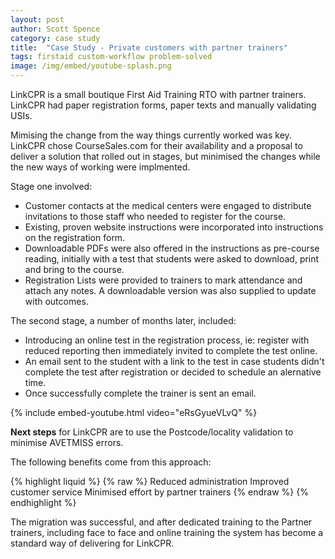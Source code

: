 ```yaml
---
layout: post
author: Scott Spence
category: case study
title:  "Case Study - Private customers with partner trainers"      
tags: firstaid custom-workflow problem-solved
image: /img/embed/youtube-splash.png
---
```


LinkCPR is a small boutique First Aid Training RTO with partner trainers. LinkCPR had paper registration forms, paper texts and manually validating USIs.

Mimising the change from the way things currently worked was key. LinkCPR chose CourseSales.com for their availability and a proposal to deliver a solution that rolled out in stages, but minimised the changes while the new ways of working were implmented. 

Stage one involved:
* Customer contacts at the medical centers were engaged to distribute invitations to those staff who needed to register for the course. 
* Existing, proven website instructions were incorporated into instructions on the registration form. 
* Downloadable PDFs were also offered in the instructions as pre-course reading, initially with a test that students were asked to download, print and bring to the course.
* Registration Lists were provided to trainers to mark attendance and attach any notes. A downloadable version was also supplied to update with outcomes. 

The second stage, a number of months later, included:
* Introducing an online test in the registration process, ie: register with reduced reporting then immediately invited to complete the test online.
* An email sent to the student with a link to the test in case students didn't complete the test after registration or decided to schedule an alernative time. 
* Once successfully complete the trainer is sent an email.

{% include embed-youtube.html video="eRsGyueVLvQ" %}

<b>Next steps</b> for LinkCPR are to use the Postcode/locality validation to minimise AVETMISS errors.

The following benefits come from this approach:

{% highlight liquid %}
{% raw  %}
Reduced administration
Improved customer service
Minimised effort by partner trainers
{% endraw  %}
{% endhighlight %}

The migration was successful, and after dedicated training to the Partner trainers, including face to face and online training the system has become a standard way of delivering for LinkCPR. 
